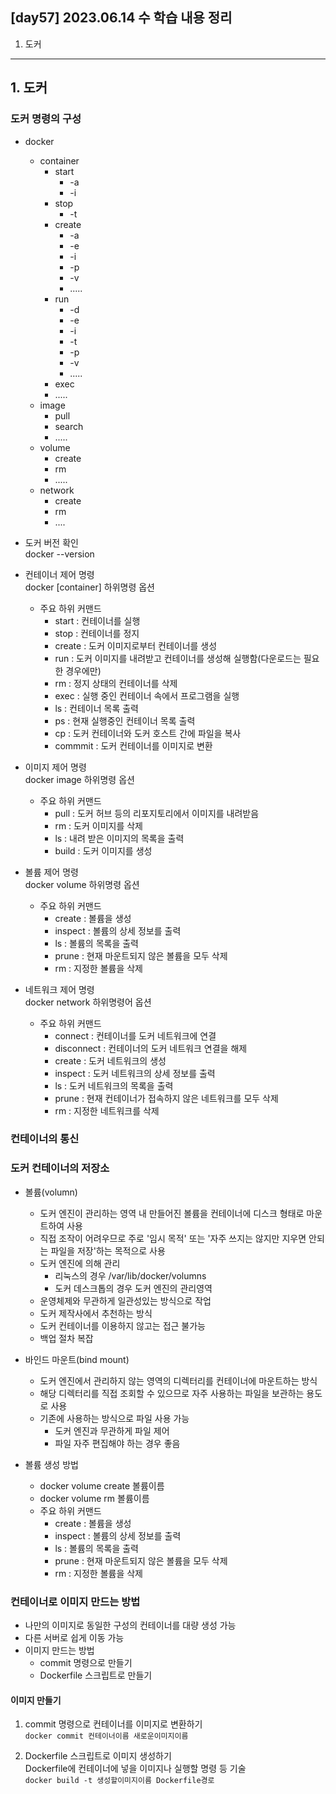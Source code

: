 ## [day57] 2023.06.14 수 학습 내용 정리
1. 도커
---
## 1. 도커
### 도커 명령의 구성
- docker
    - container
        - start
            - -a
            - -i
        - stop
            - -t
        - create
            - -a
            - -e
            - -i
            - -p
            - -v
            - .....
        - run
            - -d
            - -e
            - -i
            - -t
            - -p
            - -v
            - .....
        - exec
        - .....
    - image
        - pull
        - search
        - .....
    - volume
        - create
        - rm
        - .....
    - network
        - create
        - rm
        - ....

- 도커 버전 확인  
docker --version

- 컨테이너 제어 명령  
docker [container] 하위명령 옵션
    - 주요 하위 커맨드
        - start : 컨테이너를 실행
        - stop : 컨테이너를 정지
        - create : 도커 이미지로부터 컨테이너를 생성
        - run : 도커 이미지를 내려받고 컨테이너를 생성해 실행함(다운로드는 필요한 경우에만)
        - rm : 정지 상태의 컨테이너를 삭제
        - exec : 실행 중인 컨테이너 속에서 프로그램을 실행
        - ls : 컨테이너 목록 출력
        - ps : 현재 실행중인 컨테이너 목록 출력
        - cp : 도커 컨테이너와 도커 호스트 간에 파일을 복사
        - commmit : 도커 컨테이너를 이미지로 변환

- 이미지 제어 명령  
docker image 하위명령 옵션  
    -   주요 하위 커맨드
        - pull : 도커 허브 등의 리포지토리에서 이미지를 내려받음
        - rm : 도커 이미지를 삭제
        - ls : 내려 받은 이미지의 목록을 출력
        - build : 도커 이미지를 생성

- 볼륨 제어 명령  
docker volume 하위명령 옵션  
    - 주요 하위 커맨드
        - create : 볼륨을 생성
        - inspect : 볼륨의 상세 정보를 출력
        - ls : 볼륨의 목록을 출력
        - prune : 현재 마운트되지 않은 볼륨을 모두 삭제
        - rm : 지정한 볼륨을 삭제 

- 네트워크 제어 명령  
docker network 하위명령어 옵션  
    - 주요 하위 커맨드
        - connect : 컨테이너를 도커 네트워크에 연결
        - disconnect : 컨테이너의 도커 네트워크 연결을 해제
        - create : 도커 네트워크의 생성
        - inspect : 도커 네트워크의 상세 정보를 출력
        - ls : 도커 네트워크의 목록을 출력
        - prune : 현재 컨테이너가 접속하지 않은 네트워크를 모두 삭제
        - rm : 지정한 네트워크를 삭제


### 컨테이너의 통신

### 도커 컨테이너의 저장소  
- 볼륨(volumn)
    - 도커 엔진이 관리하는 영역 내 만들어진 볼륨을 컨테이너에 디스크 형태로 마운트하여 사용
    - 직접 조작이 어려우므로 주로 '임시 목적' 또는 '자주 쓰지는 않지만 지우면 안되는 파일을 저장'하는 목적으로 사용
    - 도커 엔진에 의해 관리
        - 리눅스의 경우 /var/lib/docker/volumns
        - 도커 데스크톱의 경우 도커 엔진의 관리영역
    - 운영체제와 무관하게 일관성있는 방식으로 작업
    - 도커 제작사에서 추천하는 방식
    - 도커 컨테이너를 이용하지 않고는 접근 불가능
    - 백업 절차 복잡 
- 바인드 마운트(bind mount)
    - 도커 엔진에서 관리하지 않는 영역의 디렉터리를 컨테이너에 마운트하는 방식
    - 해당 디렉터리를 직접 조회할 수 있으므로 자주 사용하는 파일을 보관하는 용도로 사용
    - 기존에 사용하는 방식으로 파일 사용 가능
        - 도커 엔진과 무관하게 파일 제어
        - 파일 자주 편집해야 하는 경우 좋음

- 볼륨 생성 방법
    - docker volume create 볼륨이름
    - docker volume rm 볼륨이름
    - 주요 하위 커맨드
        - create : 볼륨을 생성
        - inspect : 볼륨의 상세 정보를 출력
        - ls : 볼륨의 목록을 출력
        - prune : 현재 마운트되지 않은 볼륨을 모두 삭제
        - rm : 지정한 볼륨을 삭제

### 컨테이너로 이미지 만드는 방법
- 나만의 이미지로 동일한 구성의 컨테이너를 대량 생성 가능
- 다른 서버로 쉽게 이동 가능
- 이미지 만드는 방법
    - commit 명령으로 만들기
    - Dockerfile 스크립트로 만들기
    
#### 이미지 만들기
1. commit 명령으로 컨테이너를 이미지로 변환하기  
`docker commit 컨테이너이름 새로운이미지이름`

2. Dockerfile 스크립트로 이미지 생성하기  
Dockerfile에 컨테이너에 넣을 이미지나 실행할 명령 등 기술  
`docker build -t 생성할이미지이름 Dockerfile경로`




